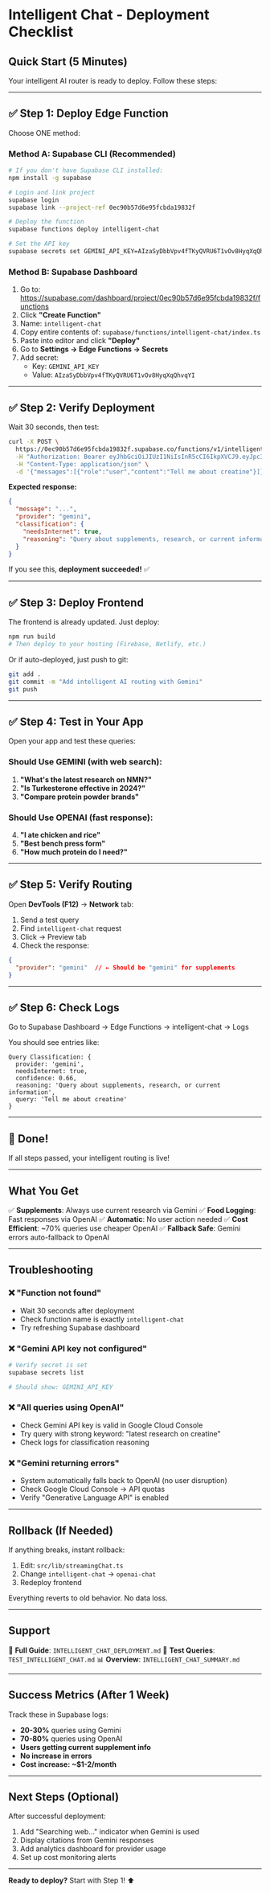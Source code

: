 # Intelligent Chat - Deployment Checklist

## Quick Start (5 Minutes)

Your intelligent AI router is ready to deploy. Follow these steps:

---

## ✅ Step 1: Deploy Edge Function

Choose ONE method:

### Method A: Supabase CLI (Recommended)

```bash
# If you don't have Supabase CLI installed:
npm install -g supabase

# Login and link project
supabase login
supabase link --project-ref 0ec90b57d6e95fcbda19832f

# Deploy the function
supabase functions deploy intelligent-chat

# Set the API key
supabase secrets set GEMINI_API_KEY=AIzaSyDbbVpv4fTKyQVRU6T1vOv8HyqXqQhvqYI
```

### Method B: Supabase Dashboard

1. Go to: https://supabase.com/dashboard/project/0ec90b57d6e95fcbda19832f/functions
2. Click **"Create Function"**
3. Name: `intelligent-chat`
4. Copy entire contents of: `supabase/functions/intelligent-chat/index.ts`
5. Paste into editor and click **"Deploy"**
6. Go to **Settings → Edge Functions → Secrets**
7. Add secret:
   - Key: `GEMINI_API_KEY`
   - Value: `AIzaSyDbbVpv4fTKyQVRU6T1vOv8HyqXqQhvqYI`

---

## ✅ Step 2: Verify Deployment

Wait 30 seconds, then test:

```bash
curl -X POST \
  https://0ec90b57d6e95fcbda19832f.supabase.co/functions/v1/intelligent-chat \
  -H "Authorization: Bearer eyJhbGciOiJIUzI1NiIsInR5cCI6IkpXVCJ9.eyJpc3MiOiJib2x0IiwicmVmIjoiMGVjOTBiNTdkNmU5NWZjYmRhMTk4MzJmIiwicm9sZSI6ImFub24iLCJpYXQiOjE3NTg4ODE1NzQsImV4cCI6MTc1ODg4MTU3NH0.9I8-U0x86Ak8t2DGaIk0HfvTSLsAyzdnz-Nw00mMkKw" \
  -H "Content-Type: application/json" \
  -d '{"messages":[{"role":"user","content":"Tell me about creatine"}]}'
```

**Expected response:**
```json
{
  "message": "...",
  "provider": "gemini",
  "classification": {
    "needsInternet": true,
    "reasoning": "Query about supplements, research, or current information"
  }
}
```

If you see this, **deployment succeeded!** ✅

---

## ✅ Step 3: Deploy Frontend

The frontend is already updated. Just deploy:

```bash
npm run build
# Then deploy to your hosting (Firebase, Netlify, etc.)
```

Or if auto-deployed, just push to git:
```bash
git add .
git commit -m "Add intelligent AI routing with Gemini"
git push
```

---

## ✅ Step 4: Test in Your App

Open your app and test these queries:

### Should Use GEMINI (with web search):
1. **"What's the latest research on NMN?"**
2. **"Is Turkesterone effective in 2024?"**
3. **"Compare protein powder brands"**

### Should Use OPENAI (fast response):
4. **"I ate chicken and rice"**
5. **"Best bench press form"**
6. **"How much protein do I need?"**

---

## ✅ Step 5: Verify Routing

Open **DevTools (F12)** → **Network** tab:

1. Send a test query
2. Find `intelligent-chat` request
3. Click → Preview tab
4. Check the response:

```json
{
  "provider": "gemini"  // ← Should be "gemini" for supplements
}
```

---

## ✅ Step 6: Check Logs

Go to Supabase Dashboard → Edge Functions → intelligent-chat → Logs

You should see entries like:
```
Query Classification: {
  provider: 'gemini',
  needsInternet: true,
  confidence: 0.66,
  reasoning: 'Query about supplements, research, or current information',
  query: 'Tell me about creatine'
}
```

---

## 🎉 Done!

If all steps passed, your intelligent routing is live!

---

## What You Get

✅ **Supplements**: Always use current research via Gemini
✅ **Food Logging**: Fast responses via OpenAI
✅ **Automatic**: No user action needed
✅ **Cost Efficient**: ~70% queries use cheaper OpenAI
✅ **Fallback Safe**: Gemini errors auto-fallback to OpenAI

---

## Troubleshooting

### ❌ "Function not found"
- Wait 30 seconds after deployment
- Check function name is exactly `intelligent-chat`
- Try refreshing Supabase dashboard

### ❌ "Gemini API key not configured"
```bash
# Verify secret is set
supabase secrets list

# Should show: GEMINI_API_KEY
```

### ❌ "All queries using OpenAI"
- Check Gemini API key is valid in Google Cloud Console
- Try query with strong keyword: "latest research on creatine"
- Check logs for classification reasoning

### ❌ "Gemini returning errors"
- System automatically falls back to OpenAI (no user disruption)
- Check Google Cloud Console → API quotas
- Verify "Generative Language API" is enabled

---

## Rollback (If Needed)

If anything breaks, instant rollback:

1. Edit: `src/lib/streamingChat.ts`
2. Change `intelligent-chat` → `openai-chat`
3. Redeploy frontend

Everything reverts to old behavior. No data loss.

---

## Support

📖 **Full Guide**: `INTELLIGENT_CHAT_DEPLOYMENT.md`
🧪 **Test Queries**: `TEST_INTELLIGENT_CHAT.md`
📊 **Overview**: `INTELLIGENT_CHAT_SUMMARY.md`

---

## Success Metrics (After 1 Week)

Track these in Supabase logs:

- **20-30%** queries using Gemini
- **70-80%** queries using OpenAI
- **Users getting current supplement info**
- **No increase in errors**
- **Cost increase: ~$1-2/month**

---

## Next Steps (Optional)

After successful deployment:

1. Add "Searching web..." indicator when Gemini is used
2. Display citations from Gemini responses
3. Add analytics dashboard for provider usage
4. Set up cost monitoring alerts

---

**Ready to deploy?** Start with Step 1! ⬆️
